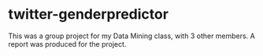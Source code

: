 # twitter-genderpredictor
This was a group project for my Data Mining class, with 3 other members. A report was produced for the project.
